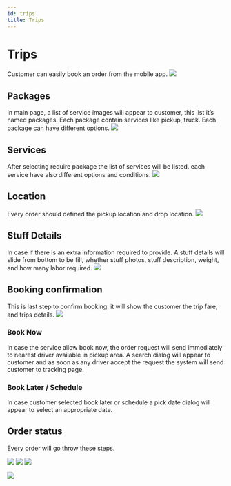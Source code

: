 ```yaml
---
id: trips
title: Trips
---
```


# Trips
Customer can easily book an order from the mobile app. 
![](assets/img/Trips/home_tabbar.jpg)

## Packages
In main page, a list of service images will appear to customer, this list it’s named packages. Each package contain services like pickup, truck. 
Each package can have different options. 
![](assets/img/Trips/home.jpg)

## Services
After selecting require package the list of services will be listed. each service have also different options and conditions. 
![](assets/img/Trips/services_tab.jpg)


## Location
Every order should defined the pickup location and drop location.
![](assets/img/Trips/location.jpg)


## Stuff Details
In case if there is an extra information required to provide. 
A stuff details will slide from bottom to be fill, whether stuff photos, stuff description, weight, and how many labor required. 
![](assets/img/Trips/stuff_details.jpg)


## Booking confirmation
This is last step to confirm booking. it will show the customer the trip fare, and trips details. 
![](assets/img/Trips/book_confirm.jpg)


### Book Now
In case the service allow book now, the order request will send immediately to nearest driver available in pickup area. A search dialog will appear to customer and as soon as any driver accept the request the system will send customer to tracking page.

### Book Later / Schedule
In case customer selected book later or schedule a pick date dialog will appear to select an appropriate date. 

## Order status
Every order will go throw these steps.

![](assets/img/Trips/order_schedul.jpg)
![](assets/img/Trips/order_driver_reached.jpg)
![](assets/img/Trips/order_driver_coming.jpg)

![](assets/img/Trips/order_driver_on_route.jpg)

